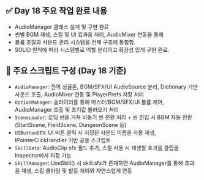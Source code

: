 ## ✅ Day 18 주요 작업 완료 내용

- AudioManager 클래스 설계 및 구현 완료
- 씬별 BGM 재생, 스킬 및 UI 효과음 처리, AudioMixer 연동을 통해
- 볼륨 조절과 사운드 관리 시스템을 전체 구조에 통합함.
- SOLID 원칙에 따라 시스템별로 역할 분리하고 확장성 있게 구현 완료.

## 🔧 주요 스크립트 구성 (Day 18 기준)

- `AudioManager`: 전역 싱글톤, BGM/SFX/UI AudioSource 분리, Dictionary 기반 사운드 호출, AudioMixer 연동 및 PlayerPrefs 저장 처리
- `OptionManager`: 슬라이더를 통해 마스터/BGM/SFX/UI 볼륨 제어, AudioManager 호출 및 초기값 불러오기 처리
- `SceneLoader`: 로딩 씬을 거쳐 비동기 씬 전환 처리 + 씬 진입 시 BGM 자동 전환 (StartScene, FieldScene, DungeonScene 등)
- `UIButtonSFX`: UI 버튼 클릭 시 지정된 사운드 이름을 자동 재생, IPointerClickHandler 기반 공용 스크립트
- `SkillData`: AudioClip sfx 필드 추가, 스킬 사용 시 재생할 효과음 클립을 Inspector에서 지정 가능
- `SkillManager`: UseSkill() 시 skill.sfx가 존재하면 AudioManager를 통해 효과음 재생, 스킬 쿨타임 및 발동 처리와 자연스럽게 연동

